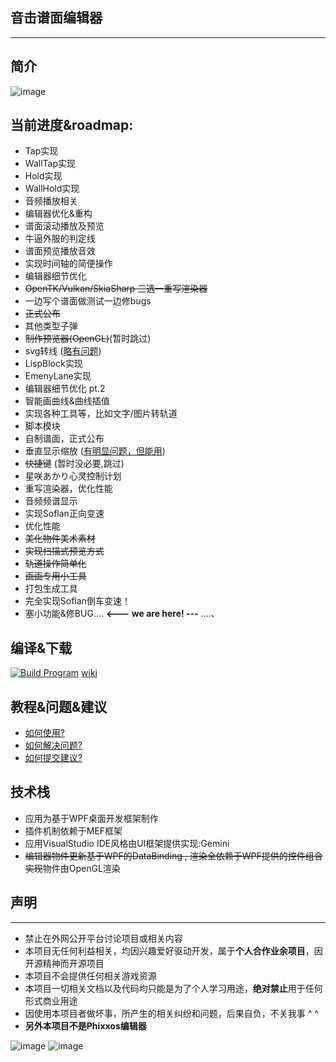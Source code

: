 ## 音击谱面编辑器
----
## 简介
![image](https://user-images.githubusercontent.com/7549173/168522091-1386d6b6-0f71-4299-be78-4fedb38e6677.png)

## 当前进度&roadmap:
* Tap实现 
* WallTap实现 
* Hold实现 
* WallHold实现 
* 音频播放相关
* 编辑器优化&重构
* 谱面滚动播放及预览   
* 牛逼外服的判定线
* 谱面预览播放音效
* 实现时间轴的简便操作
* 编辑器细节优化  
* ~~OpenTK/Vulkan/SkiaSharp 三选一重写渲染器~~
* 一边写个谱面做测试一边修bugs  
* ~~正式公布~~
* 其他类型子弹
* ~~制作预览器(OpenGL)~~(暂时跳过) 
* svg转线 ([略有问题](https://github.com/MikiraSora/OngekiFumenEditor/wiki/*-%E5%B7%B2%E7%9F%A5%E9%97%AE%E9%A2%98#svg%E5%88%92%E7%BA%BF%E9%97%AE%E9%A2%98))
* LispBlock实现
* EmenyLane实现
* 编辑器细节优化 pt.2
* 智能画曲线&曲线插值 
* 实现各种工具等，比如文字/图片转轨道
* 脚本模块
* 自制谱面，正式公布  
* 垂直显示缩放 ([有明显问题，但能用](https://github.com/NyagekiFumenProject/OngekiFumenEditor/wiki/*-%E5%B7%B2%E7%9F%A5%E9%97%AE%E9%A2%98#%E7%BC%96%E8%BE%91%E5%99%A8-%E5%9E%82%E7%9B%B4%E6%98%BE%E7%A4%BA%E7%BC%A9%E6%94%BE-%E5%8A%9F%E8%83%BD))
* ~~快捷键~~ (暂时没必要,跳过)
* 星咲あかり心灵控制计划
* 重写渲染器，优化性能
* 音频频谱显示
* 实现Soflan正向变速
* 优化性能
* ~~美化物件美术素材~~
* ~~实现扫描式预览方式~~
* ~~轨道操作简单化~~
* ~~画画专用小工具~~
* 打包生成工具
* 完全实现Soflan倒车变速！
* 塞小功能&修BUG.... **<--- we are here! ---**
....、

## 编译&下载
[![Build Program](https://github.com/NyagekiFumenProject/OngekiFumenEditor/actions/workflows/BuildProgram.yml/badge.svg)](https://github.com/NyagekiFumenProject/OngekiFumenEditor/actions/workflows/BuildProgram.yml)
[wiki](https://github.com/NyagekiFumenProject/OngekiFumenEditor/wiki/0.%E5%A6%82%E4%BD%95%E8%8E%B7%E5%8F%96%E6%9C%AC%E9%A1%B9%E7%9B%AE%E5%BA%94%E7%94%A8-(and%E6%9B%B4%E6%96%B0))

## 教程&问题&建议
* [如何使用?](https://github.com/MikiraSora/OngekiFumenEditor/wiki)
* [如何解决问题?](https://docs.microsoft.com/en-us/visualstudio/get-started/csharp/tutorial-debugger?view=vs-2022)
* [如何提交建议?](https://github.com/MikiraSora/OngekiFumenEditor/pulls)

## 技术栈
* 应用为基于WPF桌面开发框架制作
* 插件机制依赖于MEF框架
* 应用VisualStudio IDE风格由UI框架提供实现:Gemini
* ~~编辑器物件更新基于WPF的DataBinding , 渲染全依赖于WPF提供的控件组合实现~~物件由OpenGL渲染

## 声明
----
* 禁止在外网公开平台讨论项目或相关内容
* 本项目无任何利益相关，均因兴趣爱好驱动开发，属于**个人合作业余项目**，因开源精神而开源项目
* 本项目不会提供任何相关游戏资源
* 本项目一切相关文档以及代码均只能是为了个人学习用途，**绝对禁止**用于任何形式商业用途
* 因使用本项目者做坏事，所产生的相关纠纷和问题，后果自负，不关我事 ^ ^
* **另外本项目不是Phixxos编辑器**


![image](https://user-images.githubusercontent.com/7549173/221399331-03899e43-81b1-4267-b289-a6691af27374.png)
![image](https://user-images.githubusercontent.com/7549173/181236295-b182013a-5394-40e6-a749-66375d7affcb.png)


